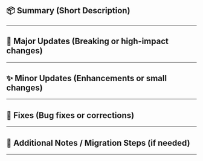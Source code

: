 ## 📦 Summary (Short Description)

---

## 🚀 Major Updates (Breaking or high-impact changes)

---

## ✨ Minor Updates (Enhancements or small changes)

---

## 🐞 Fixes (Bug fixes or corrections)

---

## 📁 Additional Notes / Migration Steps (if needed)

---
